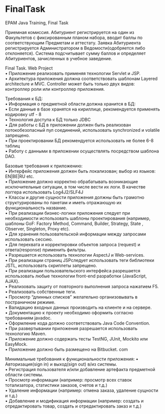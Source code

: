 # FinalTask
EPAM Java Training, Final Task

Приемная комиссия.
Абитуриент регистрируется на один из Факультетов с фиксированным планом набора, вводит баллы по соответствующим Предметам и аттестату. 
Заявка Абитуриента регистрируется Администратором в Ведомости(одобряется либо отклоняется). 
Система подсчитывает сумму баллов и определяет Абитуриентов, зачисленных в учебное заведение.

Final Task. Web Project  
• Приложение реализовать применяя технологии Servlet и JSP.  
• Архитектура приложения должна соответствовать шаблонам Layered architecture и MVC. Controller может быть только двух видов: контроллер роли или контроллер приложения.  

Требования к БД:  
• Информация о предметной области должна хранится в БД:  
• Если данные в базе хранятся на кириллице, рекомендуется применять кодировку utf - 8  
• Технология доступа к БД только JDBC  
• Для работы с БД в приложении должен быть реализован потокобезопасный пул соединений, использовать synchronized и volatile запрещено.  
• При проектировании БД рекомендуется использовать не более 6-8 таблиц  
• Работу с данными в приложении осуществлять посредством шаблона DAO.  

Базовые требования к приложению:  
• Интерфейс приложения должен быть локализован; выбор из языков: EN|BE|RU etc.  
• Приложение должно корректно обрабатывать возникающие исключительные ситуации, в том числе вести их логи. В качестве логгера использовать Log4J2/SLF4J  
• Классы и другие сущности приложения должны быть грамотно структурированы по пакетам и иметь отражающую их функциональность название.  
• При реализации бизнес-логики приложения следует при необходимости использовать шаблоны проектирования (например, шаблоны GoF: Factory Method, Command, Builder, Strategy, State , Observer, Singleton, Proxy etc).  
• Для хранения пользовательской информации между запросами использовать сессию.  
• Для перехвата и корректировки объектов запроса (request) и ответа(response) применить фильтры.  
• Разрешается использовать технологии AspectJ и Web-services.  
• При реализации страниц JSPследует использовать теги библиотеки JSTL, использовать скриплеты запрещено.  
• При реализации пользовательского интерфейса разрешается использовать любые технологии front-end разработки (JavaScript, AJAX).  
• Реализовать защиту от повторного выполнения запроса нажатием F5.  
• Реализовать собственные теги.  
• Просмотр “длинных списков” желательно организовывать в постраничном режиме.  
• Валидацию входных данных производить на клиенте и на сервере.  
• Документацию к проекту необходимо оформить согласно требованиям javadoc.  
• Оформление кода должно соответствовать Java Code Convention.  
• При развертывании приложения разрешается использовать технологию Maven.  
• Приложение должно содержать тесты TestNG, JUnit, Mockito или EasyMock.  
• Приложение должно быть размещено на Bitbucket. com  

Минимальные требования к функциональности приложения: 
• Авторизация(sign in) и выход(sign out) в/из системы.  
• Регистрация пользователя и/или добавление артефакта предметной области системы.  
• Просмотр информации (например: просмотр всех ставок тотализатора, статистики заказов, счетов и т.д.)  
• Удаление информации (например: отмена заказа, удаление сущности и т.д.)  
• Добавление и модификация информации (например: создать и отредактировать товар, создать и отредактировать заказ и т.д.)  
